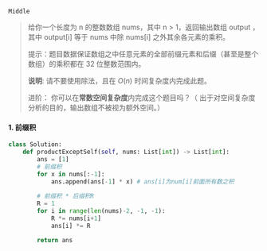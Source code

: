 `Middle`

> 给你一个长度为 n 的整数数组 nums，其中 n > 1，返回输出数组 output ，其中 output[i] 等于 nums 中除 nums[i] 之外其余各元素的乘积。
>
> 提示：题目数据保证数组之中任意元素的全部前缀元素和后缀（甚至是整个数组）的乘积都在 32 位整数范围内。
>
> **说明**: 请不要使用除法，且在 $O(n)$ 时间复杂度内完成此题。
>
> 进阶：
> 你可以在**常数空间复杂度**内完成这个题目吗？（ 出于对空间复杂度分析的目的，输出数组不被视为额外空间。）

#### 1. 前缀积

```python
class Solution:
    def productExceptSelf(self, nums: List[int]) -> List[int]:
        ans = [1]
        # 前缀积
        for x in nums[:-1]:
            ans.append(ans[-1] * x) # ans[i]为num[i]前面所有数之积
        
        # 前缀积 * 后缀积R
        R = 1
        for i in range(len(nums)-2, -1, -1):
            R *= nums[i+1]
            ans[i] *= R

        return ans
```